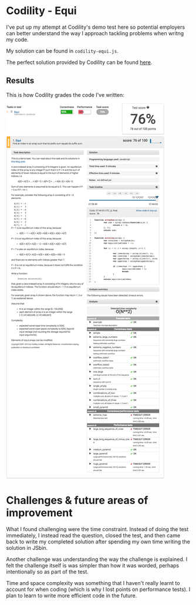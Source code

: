 # Codility - Equi
I've put up my attempt at Codility's demo test here so potential employers can better understand the way I approach tackling problems when writng my code.

My solution can be found in `codility-equi.js`.

The perfect solution provided by Codility can be found [here](http://blog.codility.com/2011/03/solutions-for-task-equi.html).

## Results
This is how Codility grades the code I've written:

![Test results - Codility](test-results.png)

# Challenges & future areas of improvement
What I found challenging were the time constraint. Instead of doing the test immediately, I instead read the question, closed the test, and then came back to write my completed solution after spending my own time writing the solution in JSbin.

Another challenge was understanding the way the challenge is explained. I felt the challenge itself is was simpler than how it was worded, perhaps intentionally so as part of the test.

Time and space complexity was something that I haven't really learnt to account for when coding (which is why I lost points on performance tests). I plan to learn to write more efficient code in the future.